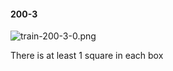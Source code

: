 #### 200-3
![train-200-3-0.png](https://github.com/lil-lab/nlvr/raw/master/nlvr/train/images/51/train-200-3-0.png "train-200-3-0.png")

There is at least 1 square in each box